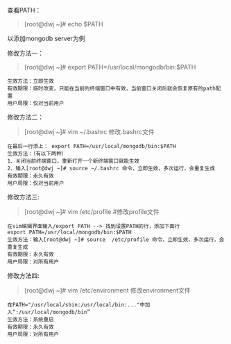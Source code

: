 查看PATH：
>[root@dwj ~]# echo $PATH

以添加mongodb server为例

修改方法一：
>[root@dwj ~]# export PATH=/usr/local/mongodb/bin:$PATH
```
生效方法：立即生效
有效期限：临时改变，只能在当前的终端窗口中有效，当前窗口关闭后就会恢复原有的path配置
用户局限：仅对当前用户
```

修改方法二：
>[root@dwj ~]# vim ~/.bashrc     修改.bashrc文件

```
在最后一行添上： export PATH=/usr/local/mongodb/bin:$PATH
生效方法：（有以下两种）
1、关闭当前终端窗口，重新打开一个新终端窗口就能生效
2、输入[root@dwj ~]# source ~/.bashrc 命令，立即生效，多次运行，会重复生成
有效期限：永久有效
用户局限：仅对当前用户
```
修改方法三:
>[root@dwj ~]# vim /etc/profile    #修改profile文件
```
在vim编辑界面输入/export PATH --> 找到设置PATH的行，添加下面行
export PATH=/usr/local/mongodb/bin:$PATH
生效方法：输入[root@dwj ~]# source  /etc/profile 命令，立即生效，多次运行，会重复生成
有效期限：永久有效
用户局限：对所有用户
```

修改方法四:
>[root@dwj ~]# vim /etc/environment   修改environment文件
```
在PATH="/usr/local/sbin:/usr/local/bin:..."中加入“:/usr/local/mongodb/bin”
生效方法：系统重启
有效期限：永久有效
用户局限：对所有用户
```

